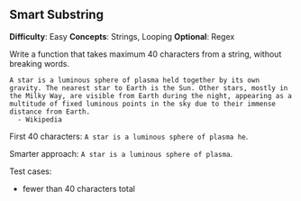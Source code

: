 ## Smart Substring

**Difficulty**: Easy
**Concepts**: Strings, Looping
**Optional**: Regex

Write a function that takes maximum 40 characters from a string, without breaking words.  

```
A star is a luminous sphere of plasma held together by its own gravity. The nearest star to Earth is the Sun. Other stars, mostly in the Milky Way, are visible from Earth during the night, appearing as a multitude of fixed luminous points in the sky due to their immense distance from Earth.
  - Wikipedia
```
First 40 characters: `A star is a luminous sphere of plasma he`.

Smarter approach: `A star is a luminous sphere of plasma`.

Test cases:
* fewer than 40 characters total